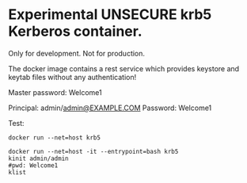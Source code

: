<!---
  Licensed under the Apache License, Version 2.0 (the "License");
  you may not use this file except in compliance with the License.
  You may obtain a copy of the License at

   http://www.apache.org/licenses/LICENSE-2.0

  Unless required by applicable law or agreed to in writing, software
  distributed under the License is distributed on an "AS IS" BASIS,
  WITHOUT WARRANTIES OR CONDITIONS OF ANY KIND, either express or implied.
  See the License for the specific language governing permissions and
  limitations under the License. See accompanying LICENSE file.
-->

# Experimental UNSECURE krb5 Kerberos container.

Only for development. Not for production.

The docker image contains a rest service which provides keystore and keytab files without any authentication!

Master password: Welcome1

Principal: admin/admin@EXAMPLE.COM Password: Welcome1

Test:

```
docker run --net=host krb5

docker run --net=host -it --entrypoint=bash krb5
kinit admin/admin 
#pwd: Welcome1
klist
```
